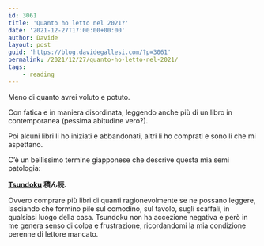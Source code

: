 ```yaml
---
id: 3061
title: 'Quanto ho letto nel 2021?'
date: '2021-12-27T17:00:00+00:00'
author: Davide
layout: post
guid: 'https://blog.davidegallesi.com/?p=3061'
permalink: /2021/12/27/quanto-ho-letto-nel-2021/
tags:
    - reading
---
```


Meno di quanto avrei voluto e potuto.

Con fatica e in maniera disordinata, leggendo anche più di un libro in contemporanea (pessima abitudine vero?).

Poi alcuni libri li ho iniziati e abbandonati, altri li ho comprati e sono li che mi aspettano.

C’è un bellissimo termine giapponese che descrive questa mia semi patologia:

**[Tsundoku](https://it.wikipedia.org/wiki/Tsundoku) 積ん読.**

Ovvero comprare più libri di quanti ragionevolmente se ne possano leggere, lasciando che formino pile sul comodino, sul tavolo, sugli scaffali, in qualsiasi luogo della casa. Tsundoku non ha accezione negativa e però in me genera senso di colpa e frustrazione, ricordandomi la mia condizione perenne di lettore mancato.